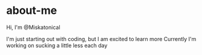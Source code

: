 # about-me
Hi, I'm @Miskatonical

I'm just starting out with coding, but I am excited to learn more
Currently I'm working on sucking a little less each day
